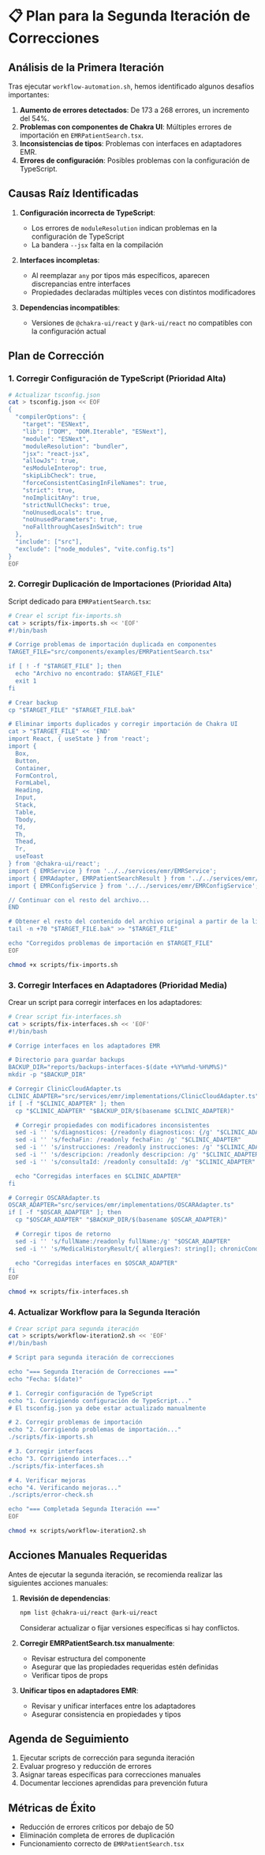 # 📋 Plan para la Segunda Iteración de Correcciones

## Análisis de la Primera Iteración

Tras ejecutar `workflow-automation.sh`, hemos identificado algunos desafíos importantes:

1. **Aumento de errores detectados**: De 173 a 268 errores, un incremento del 54%.
2. **Problemas con componentes de Chakra UI**: Múltiples errores de importación en `EMRPatientSearch.tsx`.
3. **Inconsistencias de tipos**: Problemas con interfaces en adaptadores EMR.
4. **Errores de configuración**: Posibles problemas con la configuración de TypeScript.

## Causas Raíz Identificadas

1. **Configuración incorrecta de TypeScript**:
   - Los errores de `moduleResolution` indican problemas en la configuración de TypeScript
   - La bandera `--jsx` falta en la compilación

2. **Interfaces incompletas**:
   - Al reemplazar `any` por tipos más específicos, aparecen discrepancias entre interfaces
   - Propiedades declaradas múltiples veces con distintos modificadores

3. **Dependencias incompatibles**:
   - Versiones de `@chakra-ui/react` y `@ark-ui/react` no compatibles con la configuración actual

## Plan de Corrección

### 1. Corregir Configuración de TypeScript (Prioridad Alta)

```bash
# Actualizar tsconfig.json
cat > tsconfig.json << EOF
{
  "compilerOptions": {
    "target": "ESNext",
    "lib": ["DOM", "DOM.Iterable", "ESNext"],
    "module": "ESNext",
    "moduleResolution": "bundler",
    "jsx": "react-jsx",
    "allowJs": true,
    "esModuleInterop": true,
    "skipLibCheck": true,
    "forceConsistentCasingInFileNames": true,
    "strict": true,
    "noImplicitAny": true,
    "strictNullChecks": true,
    "noUnusedLocals": true,
    "noUnusedParameters": true,
    "noFallthroughCasesInSwitch": true
  },
  "include": ["src"],
  "exclude": ["node_modules", "vite.config.ts"]
}
EOF
```

### 2. Corregir Duplicación de Importaciones (Prioridad Alta)

Script dedicado para `EMRPatientSearch.tsx`:

```bash
# Crear el script fix-imports.sh
cat > scripts/fix-imports.sh << 'EOF'
#!/bin/bash

# Corrige problemas de importación duplicada en componentes
TARGET_FILE="src/components/examples/EMRPatientSearch.tsx"

if [ ! -f "$TARGET_FILE" ]; then
  echo "Archivo no encontrado: $TARGET_FILE"
  exit 1
fi

# Crear backup
cp "$TARGET_FILE" "$TARGET_FILE.bak"

# Eliminar imports duplicados y corregir importación de Chakra UI
cat > "$TARGET_FILE" << 'END'
import React, { useState } from 'react';
import {
  Box,
  Button,
  Container,
  FormControl,
  FormLabel,
  Heading,
  Input,
  Stack,
  Table,
  Tbody,
  Td,
  Th,
  Thead,
  Tr,
  useToast
} from '@chakra-ui/react';
import { EMRService } from '../../services/emr/EMRService';
import { EMRAdapter, EMRPatientSearchResult } from '../../services/emr/EMRAdapter';
import { EMRConfigService } from '../../services/emr/EMRConfigService';

// Continuar con el resto del archivo...
END

# Obtener el resto del contenido del archivo original a partir de la línea 70
tail -n +70 "$TARGET_FILE.bak" >> "$TARGET_FILE"

echo "Corregidos problemas de importación en $TARGET_FILE"
EOF

chmod +x scripts/fix-imports.sh
```

### 3. Corregir Interfaces en Adaptadores (Prioridad Media)

Crear un script para corregir interfaces en los adaptadores:

```bash
# Crear script fix-interfaces.sh
cat > scripts/fix-interfaces.sh << 'EOF'
#!/bin/bash

# Corrige interfaces en los adaptadores EMR

# Directorio para guardar backups
BACKUP_DIR="reports/backups-interfaces-$(date +%Y%m%d-%H%M%S)"
mkdir -p "$BACKUP_DIR"

# Corregir ClinicCloudAdapter.ts
CLINIC_ADAPTER="src/services/emr/implementations/ClinicCloudAdapter.ts"
if [ -f "$CLINIC_ADAPTER" ]; then
  cp "$CLINIC_ADAPTER" "$BACKUP_DIR/$(basename $CLINIC_ADAPTER)"

  # Corregir propiedades con modificadores inconsistentes
  sed -i '' 's/diagnosticos: {/readonly diagnosticos: {/g' "$CLINIC_ADAPTER"
  sed -i '' 's/fechaFin: /readonly fechaFin: /g' "$CLINIC_ADAPTER"
  sed -i '' 's/instrucciones: /readonly instrucciones: /g' "$CLINIC_ADAPTER"
  sed -i '' 's/descripcion: /readonly descripcion: /g' "$CLINIC_ADAPTER"
  sed -i '' 's/consultaId: /readonly consultaId: /g' "$CLINIC_ADAPTER"

  echo "Corregidas interfaces en $CLINIC_ADAPTER"
fi

# Corregir OSCARAdapter.ts
OSCAR_ADAPTER="src/services/emr/implementations/OSCARAdapter.ts"
if [ -f "$OSCAR_ADAPTER" ]; then
  cp "$OSCAR_ADAPTER" "$BACKUP_DIR/$(basename $OSCAR_ADAPTER)"

  # Corregir tipos de retorno
  sed -i '' 's/fullName:/readonly fullName:/g' "$OSCAR_ADAPTER"
  sed -i '' 's/MedicalHistoryResult/{ allergies?: string[]; chronicConditions?: string[]; medications?: { name: string; dosage: string; frequency: string; startDate?: string; endDate?: string; }[]; surgeries?: { procedure: string; date: string; notes?: string; }[]; familyHistory?: Record<string, string[]>; }/g' "$OSCAR_ADAPTER"

  echo "Corregidas interfaces en $OSCAR_ADAPTER"
fi
EOF

chmod +x scripts/fix-interfaces.sh
```

### 4. Actualizar Workflow para la Segunda Iteración

```bash
# Crear script para segunda iteración
cat > scripts/workflow-iteration2.sh << 'EOF'
#!/bin/bash

# Script para segunda iteración de correcciones

echo "=== Segunda Iteración de Correcciones ==="
echo "Fecha: $(date)"

# 1. Corregir configuración de TypeScript
echo "1. Corrigiendo configuración de TypeScript..."
# El tsconfig.json ya debe estar actualizado manualmente

# 2. Corregir problemas de importación
echo "2. Corrigiendo problemas de importación..."
./scripts/fix-imports.sh

# 3. Corregir interfaces
echo "3. Corrigiendo interfaces..."
./scripts/fix-interfaces.sh

# 4. Verificar mejoras
echo "4. Verificando mejoras..."
./scripts/error-check.sh

echo "=== Completada Segunda Iteración ==="
EOF

chmod +x scripts/workflow-iteration2.sh
```

## Acciones Manuales Requeridas

Antes de ejecutar la segunda iteración, se recomienda realizar las siguientes acciones manuales:

1. **Revisión de dependencias**:
   ```bash
   npm list @chakra-ui/react @ark-ui/react
   ```
   Considerar actualizar o fijar versiones específicas si hay conflictos.

2. **Corregir EMRPatientSearch.tsx manualmente**:
   - Revisar estructura del componente
   - Asegurar que las propiedades requeridas estén definidas
   - Verificar tipos de props

3. **Unificar tipos en adaptadores EMR**:
   - Revisar y unificar interfaces entre los adaptadores
   - Asegurar consistencia en propiedades y tipos

## Agenda de Seguimiento

1. Ejecutar scripts de corrección para segunda iteración
2. Evaluar progreso y reducción de errores
3. Asignar tareas específicas para correcciones manuales
4. Documentar lecciones aprendidas para prevención futura

## Métricas de Éxito

- Reducción de errores críticos por debajo de 50
- Eliminación completa de errores de duplicación
- Funcionamiento correcto de `EMRPatientSearch.tsx`
